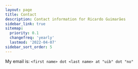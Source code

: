 ```yaml
---
layout: page
title: Contact
description: Contact information for Ricardo Guimarães
sidebar_link: true
sitemap:
  priority: 0.1
  changefreq: 'yearly'
  lastmod: '2022-04-07'
sidebar_sort_order: 5
---
```

My email is: ```<first name> dot <last name> at "uib" dot "no"```
